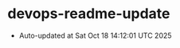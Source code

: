 # devops-readme-update
<!--START_SECTION:activity-->
- Auto-updated at Sat Oct 18 14:12:01 UTC 2025
<!--END_SECTION:activity-->
